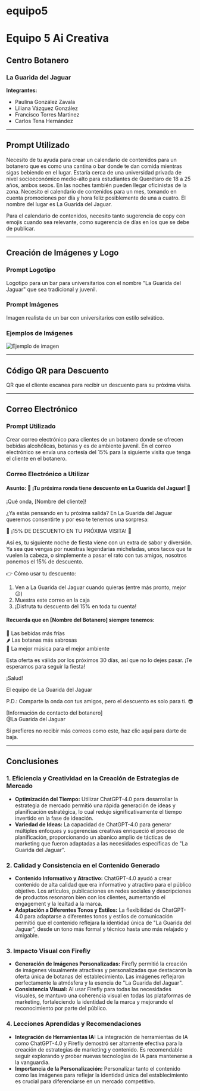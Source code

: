 # equipo5
# Equipo 5 Ai Creativa

## Centro Botanero

### La Guarida del Jaguar

**Integrantes:**
- Paulina González Zavala
- Liliana Vázquez González
- Francisco Torres Martinez
- Carlos Tena Hernández

---

## Prompt Utilizado

Necesito de tu ayuda para crear un calendario de contenidos para un botanero que es como una cantina o bar donde te dan comida mientras sigas bebiendo en el lugar. Estaría cerca de una universidad privada de nivel socioeconómico medio-alto para estudiantes de Querétaro de 18 a 25 años, ambos sexos. En las noches también pueden llegar oficinistas de la zona. Necesito el calendario de contenidos para un mes, tomando en cuenta promociones por día y hora feliz posiblemente de una a cuatro. El nombre del lugar es La Guarida del Jaguar.

Para el calendario de contenidos, necesito tanto sugerencia de copy con emojis cuando sea relevante, como sugerencia de días en los que se debe de publicar.

---

## Creación de Imágenes y Logo

### Prompt Logotipo
Logotipo para un bar para universitarios con el nombre "La Guarida del Jaguar" que sea tradicional y juvenil.

### Prompt Imágenes
Imagen realista de un bar con universitarios con estilo selvático.

### Ejemplos de Imágenes
![Ejemplo de imagen](https://docs.google.com/file/d/1qCmL8lQ5gdKVJOsSIxmfYGoVcT0M9vqb/preview)

---

## Código QR para Descuento

QR que el cliente escanea para recibir un descuento para su próxima visita.

---

## Correo Electrónico

### Prompt Utilizado
Crear correo electrónico para clientes de un botanero donde se ofrecen bebidas alcohólicas, botanas y es de ambiente juvenil. En el correo electrónico se envía una cortesía del 15% para la siguiente visita que tenga el cliente en el botanero.

### Correo Electrónico a Utilizar

#### Asunto: 🍻 ¡Tu próxima ronda tiene descuento en La Guarida del Jaguar! 🌮

¡Qué onda, [Nombre del cliente]!

¿Ya estás pensando en tu próxima salida? En La Guarida del Jaguar queremos consentirte y por eso te tenemos una sorpresa:

🎉 ¡15% DE DESCUENTO EN TU PRÓXIMA VISITA! 🎉

Así es, tu siguiente noche de fiesta viene con un extra de sabor y diversión. Ya sea que vengas por nuestras legendarias micheladas, unos tacos que te vuelen la cabeza, o simplemente a pasar el rato con tus amigos, nosotros ponemos el 15% de descuento.

👉 Cómo usar tu descuento:
1. Ven a La Guarida del Jaguar cuando quieras (entre más pronto, mejor 😉)
2. Muestra este correo en la caja
3. ¡Disfruta tu descuento del 15% en toda tu cuenta!

#### Recuerda que en [Nombre del Botanero] siempre tenemos:
🍺 Las bebidas más frías  
🌶 Las botanas más sabrosas  
🎵 La mejor música para el mejor ambiente  

Esta oferta es válida por los próximos 30 días, así que no lo dejes pasar. ¡Te esperamos para seguir la fiesta!

¡Salud!

El equipo de La Guarida del Jaguar

P.D.: Comparte la onda con tus amigos, pero el descuento es solo para ti. 😎

[Información de contacto del botanero]  
@La Guarida del Jaguar

Si prefieres no recibir más correos como este, haz clic aquí para darte de baja.

---

## Conclusiones

### 1. Eficiencia y Creatividad en la Creación de Estrategias de Mercado

- **Optimización del Tiempo:** Utilizar ChatGPT-4.0 para desarrollar la estrategia de mercado permitió una rápida generación de ideas y planificación estratégica, lo cual redujo significativamente el tiempo invertido en la fase de ideación.
- **Variedad de Ideas:** La capacidad de ChatGPT-4.0 para generar múltiples enfoques y sugerencias creativas enriqueció el proceso de planificación, proporcionando un abanico amplio de tácticas de marketing que fueron adaptadas a las necesidades específicas de "La Guarida del Jaguar".

### 2. Calidad y Consistencia en el Contenido Generado

- **Contenido Informativo y Atractivo:** ChatGPT-4.0 ayudó a crear contenido de alta calidad que era informativo y atractivo para el público objetivo. Los artículos, publicaciones en redes sociales y descripciones de productos resonaron bien con los clientes, aumentando el engagement y la lealtad a la marca.
- **Adaptación a Diferentes Tonos y Estilos:** La flexibilidad de ChatGPT-4.0 para adaptarse a diferentes tonos y estilos de comunicación permitió que el contenido reflejara la identidad única de "La Guarida del Jaguar", desde un tono más formal y técnico hasta uno más relajado y amigable.

### 3. Impacto Visual con Firefly

- **Generación de Imágenes Personalizadas:** Firefly permitió la creación de imágenes visualmente atractivas y personalizadas que destacaron la oferta única de botanas del establecimiento. Las imágenes reflejaron perfectamente la atmósfera y la esencia de "La Guarida del Jaguar".
- **Consistencia Visual:** Al usar Firefly para todas las necesidades visuales, se mantuvo una coherencia visual en todas las plataformas de marketing, fortaleciendo la identidad de la marca y mejorando el reconocimiento por parte del público.

### 4. Lecciones Aprendidas y Recomendaciones

- **Integración de Herramientas IA:** La integración de herramientas de IA como ChatGPT-4.0 y Firefly demostró ser altamente efectiva para la creación de estrategias de marketing y contenido. Es recomendable seguir explorando y probar nuevas tecnologías de IA para mantenerse a la vanguardia.
- **Importancia de la Personalización:** Personalizar tanto el contenido como las imágenes para reflejar la identidad única del establecimiento es crucial para diferenciarse en un mercado competitivo.
